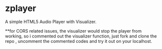 # zplayer
A simple HTML5 Audio Player with Visualizer.

**for CORS related issues, the visualizer would stop the player from working,
so i commented out the visualizer function, just fork and clone the repo , uncomment the commented codes and try it out on your localhost.
